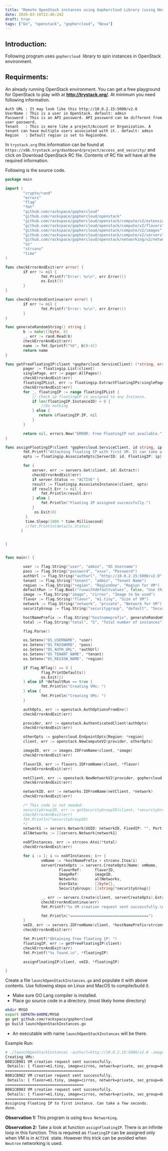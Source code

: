 ```yaml
---
title: "Remote OpenStack instances using Gophercloud Library (using Nova Networking)"
date: 2020-03-16T22:46:24Z
draft: true
tags: ["Go", "openstack", "gophercloud", "Nova"]
---
```

<!--- Below style are also defined in static/css/my.css file.
They are repeatedly defined here so that pandoc can generate
the final HTML with all necessary css styles.
Note: draft: true above. This prevents publishing it to GitHUB.
--->
<style>
/* To highlight text in Green in pre tag */
.hl {color: #008A00;}
/* To highlight text in Bold Green in pre tag */
.hlb {color: #008A00; font-weight: bold;}
/* To highlight text in Bold Red in pre tag */
.hlbr {color:#e90001; font-weight: bold;}
/* <code> tag does not work in blogger. Use following class with span tag */
.code {
    color:#7e168d; 
    background: #f0f0f0; 
    padding: 0.1em 0.4em;
    font-family: SFMono-Regular, Consolas, "Liberation Mono", Menlo, Courier, monospace;
}
</style>

## Introduction:
Following program uses `gophercloud `library to spin instances in OpenStack environment.

## Requirments:
An already running OpenStack environment. You can get a free playground for OpenStack to play with at **http://trystack.org/**. At minimum you need following information.

```
Auth URL : It may look like this http://10.0.2.15:5000/v2.0
UserName : This is a user in OpenStack. default: admin
Password : This is an API password. API password can be different from user password.
Tenant   : This is more like a project/Account or Organization. A tenant can have multiple users associated with it.. default: admin
Region   : Default region is set to RegionOne.
```

In `trystack.org` this information can be found at `https://x86.trystack.org/dashboard/project/access_and_security/` and click on Download OpenStack RC file. Contents of RC file will have all the required information.

Following is the source code.
```go
package main

import (
        "crypto/rand"
        "errors"
        "flag"
        "fmt"
        "github.com/rackspace/gophercloud"
        "github.com/rackspace/gophercloud/openstack"
        "github.com/rackspace/gophercloud/openstack/compute/v2/extensions/floatingip"
        "github.com/rackspace/gophercloud/openstack/compute/v2/flavors"
        "github.com/rackspace/gophercloud/openstack/compute/v2/images"
        "github.com/rackspace/gophercloud/openstack/compute/v2/servers"
        "github.com/rackspace/gophercloud/openstack/networking/v2/networks"
        "os"
        "strconv"
        "time"
)

func checkErrorAndExit(err error) {
        if err != nil {
                fmt.Printf("Error: %v\n", err.Error())
                os.Exit(3)
        }
}

func checkErrorAndContinue(err error) {
        if err != nil {
                fmt.Printf("Error: %v\n", err.Error())
        }
}

func generateRandomString() string {
        b := make([]byte, 8)
        _, err := rand.Read(b)
        checkErrorAndExit(err)
        name := fmt.Sprintf("%X", b[0:4])
        return name
}

func getFreeFloatingIP(client *gophercloud.ServiceClient) (*string, error) {
        pager := floatingip.List(client)
        singlePage, err := pager.AllPages()
        checkErrorAndExit(err)
        floatingIPList, err := floatingip.ExtractFloatingIPs(singlePage)
        checkErrorAndExit(err)
        for _, floatingIP := range floatingIPList {
            // Check ip floatingIP is assigned to any Instance.
            if len(floatingIP.InstanceID) > 0 {
                //Do nothing
            } else {
               return &floatingIP.IP, nil
            }
        }

        return nil, errors.New("ERROR: Free FloatingIP not available.")
}

func assignFloatingIP(client *gophercloud.ServiceClient, id string, ip string) {
        fmt.Printf("Attaching floating IP with first VM. It can take a few seconds.\n")
        opts := floatingip.AssociateOpts{ServerID: id, FloatingIP: ip}

        for {
            server, err := servers.Get(client, id).Extract()
            checkErrorAndExit(err)
            if server.Status == "ACTIVE" {
            result := floatingip.AssociateInstance(client, opts)
            if result.Err != nil {
                fmt.Println(result.Err)
            } else {
                fmt.Println("Floating IP assigned successfully.")
            }
             os.Exit(0)
         }
         time.Sleep(1000 * time.Millisecond)
         //fmt.Println(details.Status)
       }


}


func main() {

        user := flag.String("user", "admin", "OS Username")
        pass := flag.String("password", "xxxx", "Password")
        authUrl := flag.String("authurl", "http://10.0.2.15:5000/v2.0", "AUTH URL")
        tenant := flag.String("tenant", "admin", "Tenant Name")
        region := flag.String("region", "RegionOne", "Region for VM")
        defaultRun := flag.Bool("runwithdefaultvalues", false, "Use this flag to use default values")
        image := flag.String("image", "cirros", "Image to be used")
        flavor := flag.String("flavor", "m1.tiny", "Size of VM")
        network := flag.String("network", "private", "Network for VM")
        securityGroup := flag.String("securitygroup", "default", "Security Group for VM")

        hostNamePrefix := flag.String("hostnameprefix", generateRandomString(), "Hostname Prefix. default: randomly generated.")
        total := flag.String("total", "5", "Total number of instances")

        flag.Parse()

        os.Setenv("OS_USERNAME", *user)
        os.Setenv("OS_PASSWORD", *pass)
        os.Setenv("OS_AUTH_URL", *authUrl)
        os.Setenv("OS_TENANT_NAME", *tenant)
        os.Setenv("OS_REGION_NAME", *region)

        if flag.NFlag() == 0 {
                flag.PrintDefaults()
                os.Exit(1)
        } else if *defaultRun == true {
                fmt.Println("Creating VMs: ")
        } else {
                fmt.Println("Creating VMs: ")
        }

        authOpts, err := openstack.AuthOptionsFromEnv()
        checkErrorAndExit(err)

        provider, err := openstack.AuthenticatedClient(authOpts)
        checkErrorAndExit(err)

        otherOpts := gophercloud.EndpointOpts{Region: *region}
        client, err := openstack.NewComputeV2(provider, otherOpts)

        imageID, err := images.IDFromName(client, *image)
        checkErrorAndExit(err)

        flavorID, err := flavors.IDFromName(client, *flavor)
        checkErrorAndExit(err)

        netClient, err := openstack.NewNetworkV2(provider, gophercloud.EndpointOpts{Name: "neutron", Region: *region})
        checkErrorAndExit(err)

        networkID, err := networks.IDFromName(netClient, *network)
        checkErrorAndExit(err)

        /* This code is not needed.
        securityGroupID, err := getSecurityGroupID(client, *securityGroup)
        checkErrorAndExit(err)
        fmt.Println(*securityGroupID)
        */
        network1 := servers.Network{UUID: networkID, FixedIP: "", Port: ""}
        allNetworks := []servers.Network{network1}

        noOfInstances, err := strconv.Atoi(*total)
        checkErrorAndExit(err)

        for i := 1; i <= noOfInstances; i++ {
                vmName := *hostNamePrefix + strconv.Itoa(i)
                serverCreateOpts := servers.CreateOpts{Name: vmName,
                        FlavorRef:      flavorID,
                        ImageRef:       imageID,
                        Networks:       allNetworks,
                        UserData:       []byte{},
                        SecurityGroups: []string{*securityGroup}}

                _, err := servers.Create(client, serverCreateOpts).Extract()
                checkErrorAndContinue(err)
                fmt.Printf("%s VM creation request sent successfully.\n Details: { flavor=%s, image=%s, network=%s, sec_group=%s }\n", vmName, *flavor, *image, *network, *securityGroup)

                fmt.Println("===================================")
        }
        vmID, err := servers.IDFromName(client, *hostNamePrefix+strconv.Itoa(1))
        checkErrorAndExit(err)

        fmt.Printf("Obtaining free floating IP: ")
        floatingIP, err := getFreeFloatingIP(client)
        checkErrorAndExit(err)
        fmt.Printf("%s found.\n", *floatingIP)

        assignFloatingIP(client, vmID, *floatingIP)

}
```
Create a file `launchOpenStackInstances.go` and populate it with above contents. Use following steps on Linux and MacOS to compile/build it.

* Make sure GO Lang compiler is installed.
* Place go source code in a directory. (most likely home directory)
```bash
mkdir MYGO
export GOPATH=$HOME/MYGO
go get github.com/rackspace/gophercloud
go build launchOpenStackInstances.go
```

* An executable with name `launchOpenStackInstances` will be there.

Example Run:
```bash
# ./launchOpenStackInstances -authurl=http://10.0.2.15:5000/v2.0 -image=cirros -user=admin -password=xxxxx -tenant=admin -flavor=m1.tiny -region=RegionOne -total=3
Creating VMs:
B081CB981 VM creation request sent successfully.
 Details: { flavor=m1.tiny, image=cirros, network=private, sec_group=default }
===================================
B081CB982 VM creation request sent successfully.
 Details: { flavor=m1.tiny, image=cirros, network=private, sec_group=default }
===================================
B081CB983 VM creation request sent successfully.
 Details: { flavor=m1.tiny, image=cirros, network=private, sec_group=default }
===================================
Assigning Floating IP to first instance. Can take a few seconds.
done.
```

**Observation 1:** This program is using `Nova Networking`.

**Observation 2:** Take a look at function `assignFloatingIP`. There is an infinite loop in this function. This is required as `floatingIP` can be assigned only when VM is in `ACTIVE `state. However this trick can be avoided when `Neutron` networking is used.



